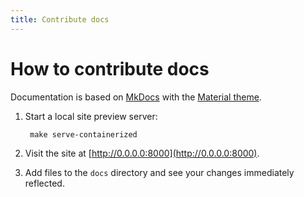 ```yaml
---
title: Contribute docs
---
```


# How to contribute docs

Documentation is based on [MkDocs](https://www.mkdocs.org) with the [Material theme](https://squidfunk.github.io).

1. Start a local site preview server:

        make serve-containerized

1. Visit the site at [http://0.0.0.0:8000](http://0.0.0.0:8000).

1. Add files to the `docs` directory and see your changes immediately reflected.
